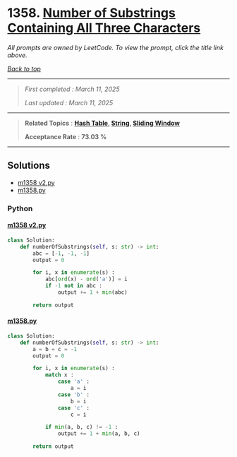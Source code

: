 # 1358. [Number of Substrings Containing All Three Characters](<https://leetcode.com/problems/number-of-substrings-containing-all-three-characters>)

*All prompts are owned by LeetCode. To view the prompt, click the title link above.*

*[Back to top](<../README.md>)*

------

> *First completed : March 11, 2025*
>
> *Last updated : March 11, 2025*

------

> **Related Topics** : **[Hash Table](<by_topic/Hash Table.md>), [String](<by_topic/String.md>), [Sliding Window](<by_topic/Sliding Window.md>)**
>
> **Acceptance Rate** : **73.03 %**

------

## Solutions

- [m1358 v2.py](<../my-submissions/m1358 v2.py>)
- [m1358.py](<../my-submissions/m1358.py>)
### Python
#### [m1358 v2.py](<../my-submissions/m1358 v2.py>)
```Python
class Solution:
    def numberOfSubstrings(self, s: str) -> int:
        abc = [-1, -1, -1]
        output = 0

        for i, x in enumerate(s) :
            abc[ord(x) - ord('a')] = i
            if -1 not in abc :
                output += 1 + min(abc)

        return output
```

#### [m1358.py](<../my-submissions/m1358.py>)
```Python
class Solution:
    def numberOfSubstrings(self, s: str) -> int:
        a = b = c = -1
        output = 0

        for i, x in enumerate(s) :
            match x :
                case 'a' :
                    a = i
                case 'b' :
                    b = i
                case 'c' :
                    c = i

            if min(a, b, c) != -1 :
                output += 1 + min(a, b, c)

        return output
```

